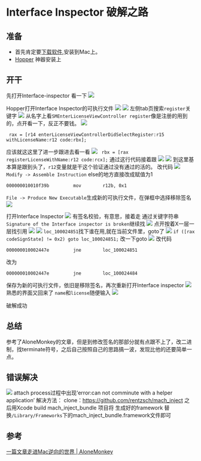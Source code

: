 #  Interface Inspector 破解之路
## 准备
* 首先肯定要[下载软件](https://www.interface-inspector.com/),安装到Mac上。
* [Hopper](https://www.hopperapp.com/) 神器安装上
## 开干
先打开Interface-inspector 看一下
![](images/register.png)

Hopper打开Interface Inspector的可执行文件
![](images/hopper-open-file.png)
![](images/interface-Inspector.png)
左侧tab页搜索`register`关键字
![](images/find-register-keyword.png)
从名字上看`SMEnterLicenseViewController register`像是注册的用到的，点开看一下，反正不要钱。
![](images/register_code.png)
```
 rax = [r14 enterLicenseViewControllerDidSelectRegister:r15 withLicenseName:r12 code:rbx];
```
应该就这这里了进一步跟进去看一看
![](images/withLicenseName.png)
` rbx = [rax registerLicenseWithName:r12 code:rcx];` 通过这行代码接着跟
![](images/registerLicenseWithName.png)
![](images/registerLicenseWithName-code.png)
到这里基本算是跟到头了，`r12`变量就是干这个验证通过没有通过的活的。
改代码
![](images/else-code.png)
`Modify -> Assemble Instruction`
else的地方直接改成赋值为1
```
000000010010f39b         mov        r12b, 0x1  
```
`File -> Produce New Executable`生成新的可执行文件，在弹框中选择移除签名
![](images/remove-signature.png)

打开Interface Inspector
![](images/signature-check.png)
有签名校验，有意思，接着走
通过关键字符串`Signature of the Interface inspector is broken`继续找
![](images/sign-broken-find.png)
点开按着X一层一层找引用
![](images/sign-broken-code.png)
![](images/sign-broken-code2.png)
`loc_100024851`找下谁在用,就在当前文件里，goto了
![](images/loc_100024851-ref.png)
`if ([rax codeSignState] != 0x2) goto loc_100024851;`
改一下goto
![](images/change-goto.png)
改代码
```
000000010002447e         jne        loc_100024851
```
改为
```
000000010002447e         jne        loc_100024484        
```
保存为新的可执行文件，依旧是移除签名，再次重新打开Interface inspector
![](images/register-license.png)
熟悉的界面又回来了
`name`和`license`随便输入
![](images/tweak-success.png)

破解成功


## 总结
参考了AloneMonkey的文章，但是到修改签名的那部分就有点跟不上了，改二进制，找terminate符号，之后自己按照自己的思路搞一波，发现比他的还要简单一点。

## 错误解决
![](https://img2020.cnblogs.com/blog/914251/202005/914251-20200526204343342-852980992.png)
attach process过程中出现‘error:can not comminute with a helper application’
解决方法：
clone：https://github.com/rentzsch/mach_inject
之后用Xcode build mach_inject_bundle 项目将 生成好的framework 替换`/Library/Frameworks`下的mach_inject_bundle.framework文件即可
## 参考
[一篇文章走进Mac逆向的世界 | AloneMonkey](http://www.alonemonkey.com/2017/05/31/get-start-with-mac-reverse/)
